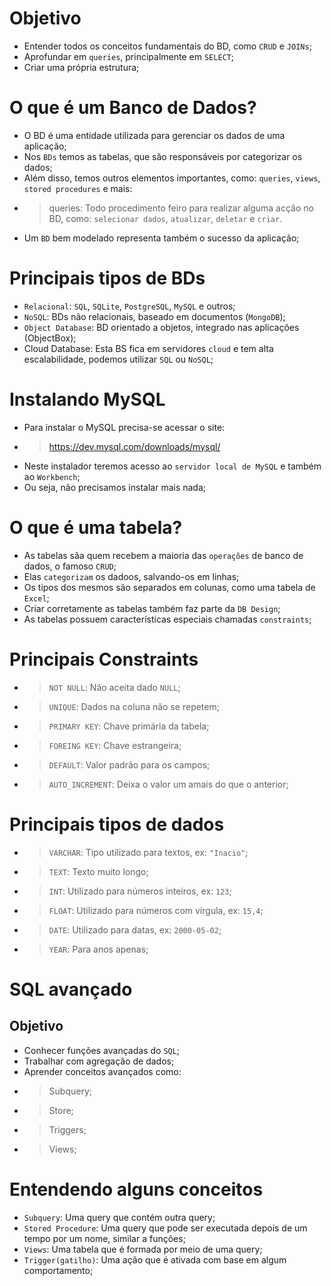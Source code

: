 # Objetivo
* Entender todos os conceitos fundamentais do BD, como `CRUD` e `JOINs`;
* Aprofundar em `queries`, principalmente em `SELECT`;
* Criar uma própria estrutura;
#
# O que é um Banco de Dados?
* O BD é uma entidade utilizada para gerenciar os dados de uma aplicação;
* Nos `BDs` temos as tabelas, que são responsáveis por categorizar os dados;
* Além disso, temos outros elementos importantes, como: `queries`, `views`, `stored procedures` e mais:
*   > queries: Todo procedimento feiro para realizar alguma acção no BD, como: `selecionar dados`, `atualizar`, `deletar` e `criar`.
* Um `BD` bem modelado representa também o sucesso da aplicação;
#
# Principais tipos de BDs
* `Relacional`: `SQL`, `SQLite`, `PostgreSQL`, `MySQL` e outros;
* `NoSQL`: BDs não relacionais, baseado em documentos (`MongoDB`);
* `Object Database`: BD orientado a objetos, integrado nas aplicações (ObjectBox);
* Cloud Database: Esta BS fica em servidores `cloud` e tem alta escalabilidade, podemos utilizar `SQL` ou `NoSQL`; 
#
# Instalando MySQL
* Para instalar o MySQL precisa-se acessar o site:
*   >   https://dev.mysql.com/downloads/mysql/
* Neste instalador teremos acesso ao `servidor local de MySQL` e também ao `Workbench`;
* Ou seja, não precisamos instalar mais nada;
#
# O que é uma tabela?
* As tabelas sãa quem recebem a maioria das `operações` de banco de dados, o famoso `CRUD`;
* Elas `categorizam` os dadoos, salvando-os em linhas;
* Os tipos dos mesmos são separados em colunas, como uma tabela de `Excel`;
* Criar corretamente as tabelas também faz parte da `DB Design`;
* As tabelas possuem características especiais chamadas `constraints`;
#
# Principais Constraints
* > `NOT NULL`: Não aceita dado `NULL`;
* > `UNIQUE`: Dados na coluna não se repetem;
* > `PRIMARY KEY`: Chave primária da tabela;
* > `FOREING KEY`: Chave estrangeira;
* > `DEFAULT`: Valor padrão para os campos;
* > `AUTO_INCREMENT`: Deixa o valor um amais do que o anterior;
#
# Principais tipos de dados
* > `VARCHAR`: Tipo utilizado para textos, ex: `"Inacio"`;
* > `TEXT`: Texto muito longo;
* > `INT`: Utilizado para números inteiros, ex: `123`;
* > `FLOAT`: Utilizado para números com vírgula, ex: `15,4`;
* > `DATE`: Utilizado para datas, ex: `2000-05-02`;
* > `YEAR`: Para anos apenas;
#
# SQL avançado
## Objetivo
* Conhecer funções avançadas do `SQL`;
* Trabalhar com agregação de dados;
* Aprender conceitos avançados como:
*   >   Subquery;
*   >   Store;
*   >   Triggers;
*   >   Views;
#
# Entendendo alguns conceitos
* `Subquery`: Uma query que contém outra query;
* `Stored Procedure`: Uma query que pode ser executada depois de um tempo por um nome, similar a funções;
* `Views`: Uma tabela que é formada por meio de uma query;
* `Trigger(gatilho)`: Uma ação que é ativada com base em algum comportamento;
